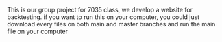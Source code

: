 This is our group project for 7035 class, we develop a website for backtesting. if you want to run this on your computer, you could just download every files on both main and master branches and run the main file on your computer
